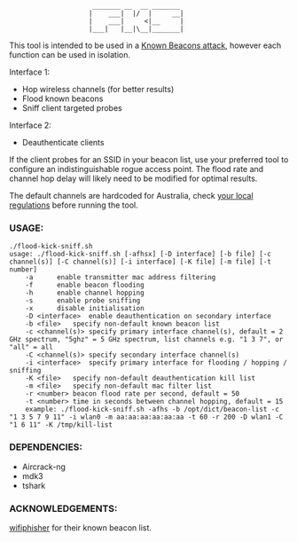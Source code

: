 ```
					 _______ __  __ _______ 
					|    ___|  |/  |     __|
					|    ___|     <|__     |
					|___|   |__|\__|_______|
```

This tool is intended to be used in a [Known Beacons attack](https://census-labs.com/news/2018/02/01/known-beacons-attack-34c3/), however each function can be used in isolation.

Interface 1:
* Hop wireless channels (for better results)
* Flood known beacons
* Sniff client targeted probes

Interface 2:
* Deauthenticate clients

If the client probes for an SSID in your beacon list, use your preferred tool to configure an indistinguishable rogue access point. The flood rate and channel hop delay will likely need to be modified for optimal results.

The default channels are hardcoded for Australia, check [your local regulations](https://en.wikipedia.org/wiki/List_of_WLAN_channels) before running the tool.

### USAGE:

```
./flood-kick-sniff.sh
usage: ./flood-kick-sniff.sh [-afhsx] [-D interface] [-b file] [-c channel(s)] [-C channel(s)] [-i interface] [-K file] [-m file] [-t number]
	-a		enable transmitter mac address filtering
	-f		enable beacon flooding
	-h		enable channel hopping
	-s		enable probe sniffing
	-x		disable initialisation
	-D <interface>	enable deauthentication on secondary interface
	-b <file>	specify non-default known beacon list
	-c <channel(s)>	specify primary interface channel(s), default = 2 GHz spectrum, "5ghz" = 5 GHz spectrum, list channels e.g. "1 3 7", or "all" = all
	-C <channel(s)>	specify secondary interface channel(s)
	-i <interface>	specify primary interface for flooding / hopping / sniffing
	-K <file>	specify non-default deauthentication kill list
	-m <file>	specify non-default mac filter list
	-r <number>	beacon flood rate per second, default = 50
	-t <number>	time in seconds between channel hopping, default = 15
	example: ./flood-kick-sniff.sh -afhs -b /opt/dict/beacon-list -c "1 3 5 7 9 11" -i wlan0 -m aa:aa:aa:aa:aa:aa -t 60 -r 200 -D wlan1 -C "1 6 11" -K /tmp/kill-list
```

### DEPENDENCIES:

* Aircrack-ng
* mdk3
* tshark

### ACKNOWLEDGEMENTS:

[wifiphisher](https://github.com/wifiphisher/wifiphisher) for their known beacon list.
